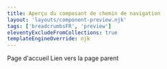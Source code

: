 ```yaml
---
title: Aperçu du composant de chemin de navigation
layout: 'layouts/component-preview.njk'
tags: ['breadcrumbsFR', 'preview']
eleventyExcludeFromCollections: true
templateEngineOverride: njk
---
```


<gcds-breadcrumbs>
  <gcds-breadcrumbs-item href="#">Page d'accueil</gcds-breadcrumbs-item>
  <gcds-breadcrumbs-item href="#">Lien vers la page parent</gcds-breadcrumbs-item>
  </gcds-breadcrumbs-item>
</gcds-breadcrumbs>
